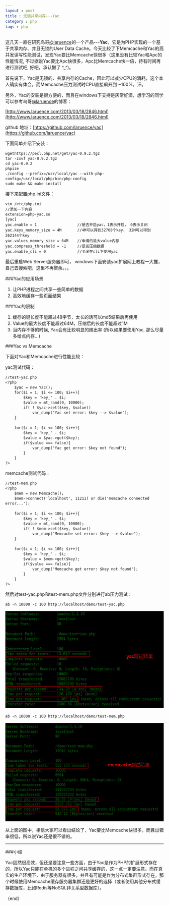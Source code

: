 ```yaml
---
layout : post
title : 无锁共享内存---Yac
category : php
tags : php
---
```

这几天一直在研究鸟哥[@laruence](http://weibo.com/laruence)的一个产品---**Yac**，它是为PHP实现的一个基于共享内存、并且无锁的User Data Cache。今天比较了下Memcache和Yac的高并发读写性能测试，发现Yac要比Memcache快很多（这里没有比较Yac和Apc的性能情况, 不过据说Yac要比Apc快很多，Apc比Memcache快一倍，待有时间再进行测试吧, 好吧，承认懒了 ^_^)。

<!--more-->


首先说下，Yac是无锁的、共享内存的Cache，因此可以减少CPU的消耗，这个本人确实有体会，而Memcache压力测试时CPU直接飙升到 ~100%，汗。

另外，Yac的安装是很方便的，而且在windows下支持是灰常好滴，想学习的同学可以参考鸟哥[@laruence](http://weibo.com/laruence)的博客：

[http://www.laruence.com/2013/03/18/2846.html](http://www.laruence.com/2013/03/18/2846.html)

github 地址：[https://github.com/laruence/yac](https://github.com/laruence/yac)

下面简单介绍下安装：

	wgethttps://pecl.php.net/get/yac-0.9.2.tgz
	tar -zxvf yac-0.9.2.tgz
	cd yac-0.9.2
	phpize
	./config --prefix=/usr/local/yac --with-php-config=/usr/local/php/bin/php-config
	sudo make && make install

接下来配置php.ini文件：

	vim /etc/php.ini
	//添加一下内容
	extension=php-yac.so
	[yac]
	yac.enable = 1					//是否开启yac，1表示开启， 0表示关闭
	yac.keys_memory_size = 4M		//4M可以得到32768个key， 32M可以得到262144个key
	yac.values_memory_size = 64M	//申请的最大value内存
	yac.compress_threshold = -1		//是否压缩数据
	yac.enable_cli = 0				//关闭在cli下使用yac

最后重启Web Server服务器即可， windows下面安装yac扩展网上教程一大推，自己去搜索吧，这里不再赘余。。。

###Yac的应用场景

1.	让PHP进程之间共享一些简单的数据
2.	高效地缓存一些页面结果

###Yac的限制

1.	 缓存的键长度不能超过48字节，太长的话可以md5结果后再使用
2.	Value的最大长度不能超过64M，压缩后的长度不能超过1M
3.	当内存不够的时候, Yac会有比较明显的踢出率 (所以如果要使用Yac, 那么尽量多给点内存...)


###Yac vs Memcache

下面对Yac和Memcache进行性能比较：

yac测试代码：

	//test-yac.php
	<?php
		$yac = new Yac();
		for($i = 1; $i <= 100; $i++){
    		$key = 'key_' . $i;
    		$value = mt_rand(0, 10000);
    		if( ! $yac->set($key, $value))
        		var_dump("Yac set error: $key --> $value");
		}

		for($i = 1; $i <= 100; $i++){
    		$key = 'key_' . $i;
    		$value = $yac->get($key);
    		if($value === false){
        		var_dump("Yac get error: $key not found");
    		}
		}
	?>

memcache测试代码：

	//test-mem.php
	<?php
		$mem = new Memcache();
		$mem->connect('localhost', 11211) or die('memcache connected error...');

		for($i = 1; $i <= 100; $i++){
    		$key = 'key_' . $i;
    		$value = mt_rand(0, 10000);
    		if( ! $mem->set($key, $value))
        		var_dump("Memcache set error: $key --> $value");
		}

		for($i = 1; $i <= 100; $i++){
   			$key = 'key_' . $i;
    		$value = $mem->get($key);
    		if($value === false){
        		var_dump("Memcache get error: $key not found");
    		}
		}
	?>
然后对test-yac.php和test-mem.php文件分别进行ab压力测试：

	ab -n 10000 -c 100 http://localhost/demo/test-yac.php

![pic](../../images/201504/2015-04-20_194920.jpg)

	ab -n 10000 -c 100 http://localhost/demo/test-mem.php

![pic](../../images/201504/2015-04-20_195130.jpg)

从上面的图中，相信大家可以看出结论了，Yac要比Memcache快很多，而且出错率很低，所以说Yac还是很不错的。

---

###小结

Yac固然很高效，但还是要注意一些方面，由于Yac是作为PHP的扩展形式存在的，所以Yac只能在单机的多个进程之间共享缓存的，这一点一定要注意。而在真实的生产环境下，由于服务器有很多，并且有可能是作为分布式集群形式存在，那个时候使用Memcache缓存服务器集群还是更好的选择（或者使用其他分布式缓存数据库，比如Redis等NoSQL非关系型数据库）。

（end）



